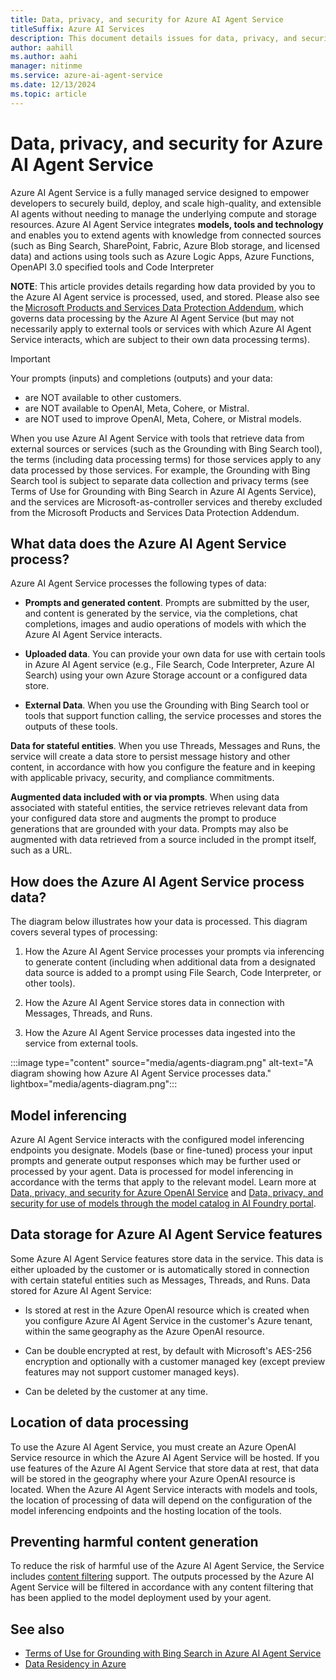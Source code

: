 ```yaml
---
title: Data, privacy, and security for Azure AI Agent Service
titleSuffix: Azure AI Services
description: This document details issues for data, privacy, and security for Azure AI Agent Service
author: aahill
ms.author: aahi
manager: nitinme
ms.service: azure-ai-agent-service
ms.date: 12/13/2024
ms.topic: article
---
```


# Data, privacy, and security for Azure AI Agent Service

Azure AI Agent Service is a fully managed service designed to empower developers to securely build, deploy, and scale high-quality, and extensible AI agents without needing to manage the underlying compute and storage resources. Azure AI Agent Service integrates **models, tools and technology** and enables you to extend agents with knowledge from connected sources (such as Bing Search, SharePoint, Fabric, Azure Blob storage, and licensed data) and actions using tools such as Azure Logic Apps, Azure Functions, OpenAPI 3.0 specified tools and Code Interpreter

**NOTE**: This article provides details regarding how data provided by you to the Azure AI Agent service is processed, used, and stored. Please also see the [Microsoft Products and Services Data Protection Addendum](https://aka.ms/DPA), which governs data processing by the Azure AI Agent Service (but may not necessarily apply to external tools or services with which Azure AI Agent Service interacts, which are subject to their own data processing terms).

> [!IMPORTANT] 
> Your prompts (inputs) and completions (outputs) and your data: 
> * are NOT available to other customers. 
> * are NOT available to OpenAI, Meta, Cohere, or Mistral. 
> * are NOT used to improve OpenAI, Meta, Cohere, or Mistral models. 

When you use Azure AI Agent Service with tools that retrieve data from external sources or services (such as the Grounding with Bing Search tool), the terms (including data processing terms) for those services apply to any data processed by those services. For example, the Grounding with Bing Search tool is subject to separate data collection and privacy terms (see Terms of Use for Grounding with Bing Search in Azure AI Agents Service), and the services are Microsoft-as-controller services and thereby excluded from the Microsoft Products and Services Data Protection Addendum. 

## What data does the Azure AI Agent Service process? 

Azure AI Agent Service processes the following types of data: 

* **Prompts and generated content**. Prompts are submitted by the user, and content is generated by the service, via the completions, chat completions, images and audio operations of models with which the Azure AI Agent Service interacts. 

* **Uploaded data**. You can provide your own data for use with certain tools in Azure AI Agent service (e.g., File Search, Code Interpreter, Azure AI Search) using your own Azure Storage account or a configured data store. 

* **External Data**. When you use the Grounding with Bing Search tool or tools that support function calling, the service processes and stores the outputs of these tools.  

**Data for stateful entities**. When you use Threads, Messages and Runs, the service will create a data store to persist message history and other content, in accordance with how you configure the feature and in keeping with applicable privacy, security, and compliance commitments. 

**Augmented data included with or via prompts**. When using data associated with stateful entities, the service retrieves relevant data from your configured data store and augments the prompt to produce generations that are grounded with your data. Prompts may also be augmented with data retrieved from a source included in the prompt itself, such as a URL.  

## How does the Azure AI Agent Service process data? 

The diagram below illustrates how your data is processed. This diagram covers several types of processing: 

1. How the Azure AI Agent Service processes your prompts via inferencing to generate content (including when additional data from a designated data source is added to a prompt using File Search, Code Interpreter, or other tools). 

1. How the Azure AI Agent Service stores data in connection with Messages, Threads, and Runs. 

1. How the Azure AI Agent Service processes data ingested into the service from external tools. 

:::image type="content" source="media/agents-diagram.png" alt-text="A diagram showing how Azure AI Agent Service processes data." lightbox="media/agents-diagram.png":::

## Model inferencing 

Azure AI Agent Service interacts with the configured model inferencing endpoints you designate. Models (base or fine-tuned) process your input prompts and generate output responses which may be further used or processed by your agent. Data is processed for model inferencing in accordance with the terms that apply to the relevant model. Learn more at [Data, privacy, and security for Azure OpenAI Service](/legal/cognitive-services/openai/data-privacy) and [Data, privacy, and security for use of models through the model catalog in AI Foundry portal](/azure/ai-studio/how-to/concept-data-privacy). 

## Data storage for Azure AI Agent Service features 

Some Azure AI Agent Service features store data in the service. This data is either uploaded by the customer or is automatically stored in connection with certain stateful entities such as Messages, Threads, and Runs. Data stored for Azure AI Agent Service:

* Is stored at rest in the Azure OpenAI resource which is created when you configure Azure AI Agent Service in the customer's Azure tenant, within the same geography as the Azure OpenAI resource. 

* Can be double encrypted at rest, by default with Microsoft's AES-256 encryption and optionally with a customer managed key (except preview features may not support customer managed keys). 

* Can be deleted by the customer at any time. 

## Location of data processing 

To use the Azure AI Agent Service, you must create an Azure OpenAI Service resource in which the Azure AI Agent Service will be hosted. If you use features of the Azure AI Agent Service that store data at rest, that data will be stored in the geography where your Azure OpenAI resource is located. When the Azure AI Agent Service interacts with models and tools, the location of processing of data will depend on the configuration of the model inferencing endpoints and the hosting location of the tools. 

## Preventing harmful content generation 

To reduce the risk of harmful use of the Azure AI Agent Service, the Service includes [content filtering](/azure/ai-services/openai/concepts/content-filter) support. The outputs processed by the Azure AI Agent Service will be filtered in accordance with any content filtering that has been applied to the model deployment used by your agent.

## See also 

* [Terms of Use for Grounding with Bing Search in Azure AI Agent Service](https://www.microsoft.com/bing/apis/grounding-legal) 
* [Data Residency in Azure](https://azure.microsoft.com/explore/global-infrastructure/data-residency/) 
